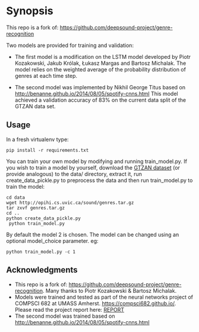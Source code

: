 Synopsis
=====================================

This repo is a fork of: https://github.com/deepsound-project/genre-recognition

Two models are provided for training and validation:

* The first model is a modification on the LSTM model developed by Piotr Kozakowski, Jakub Królak, Łukasz Margas and Bartosz Michalak. The model relies on the weighted average of the probability distribution of genres at each time step. 

* The second model was implemented by Nikhil George Titus based on http://benanne.github.io/2014/08/05/spotify-cnns.html This model achieved a validation accuracy of 83% on the current data split of the GTZAN data set. 



Usage
-----

In a fresh virtualenv type:  

```shell
pip install -r requirements.txt
```

You can train your own model by modifying and running train\_model.py. If you wish to train a model by yourself, download the [GTZAN dataset](http://opihi.cs.uvic.ca/sound/genres.tar.gz) (or provide analogous) to the data/ directory, extract it, run create\_data\_pickle.py to preprocess the data and then run train\_model.py to train the model:

```shell
cd data
wget http://opihi.cs.uvic.ca/sound/genres.tar.gz
tar zxvf genres.tar.gz
cd ..
python create_data_pickle.py
 python train_model.py
```

By default the model 2 is chosen. The model can be changed using an optional model_choice parameter. eg: 

```shell
python train_model.py -c 1

```


Acknowledgments
----------

* This repo is a fork of: https://github.com/deepsound-project/genre-recognition. Many thanks to Piotr Kozakowski & Bartosz Michalak. 
* Models were trained and tested as part of the neural networks project of COMPSCI 682 at UMASS Amherst. https://compsci682.github.io/. Please read the project report here: [REPORT](https://github.com/nikhiltitus/genre-recognition/blob/master/report/finalreport.pdf)
* The second model was trained based on http://benanne.github.io/2014/08/05/spotify-cnns.html
